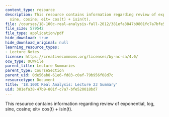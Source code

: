 ```yaml
---
content_type: resource
description: This resource contains information regarding review of exponential, log,
  sine, cosine; eit= cos(t) + isin(t).
file: /courses/18-100c-real-analysis-fall-2012/381efa3847b9801fc7a7bfe520018bd7_MIT18_100CF12_l23sum.pdf
file_size: 579542
file_type: application/pdf
hide_download: true
hide_download_original: null
learning_resource_types:
- Lecture Notes
license: https://creativecommons.org/licenses/by-nc-sa/4.0/
ocw_type: OCWFile
parent_title: Lecture Summaries
parent_type: CourseSection
parent_uid: 0de56ab8-61e6-fd83-c0af-79b956f08d7c
resourcetype: Document
title: '18.100C Real Analysis: Lecture 23 Summary'
uid: 381efa38-47b9-801f-c7a7-bfe520018bd7
---
```

This resource contains information regarding review of exponential, log, sine, cosine; eit= cos(t) + isin(t).